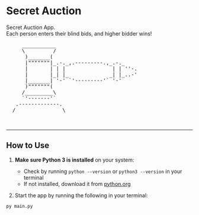# Secret Auction

Secret Auction App.  
Each person enters their blind bids, and higher bidder wins!

<pre>
     ___________
     \         /
      )_______(
      |"""""""|_.-._,.---------.,_.-._
      |       | | |               | | ''-.
      |       |_| |_             _| |_..-'
      |_______| '-' `'---------'` '-'
      )"""""""(
     /_________\
     `'-------'`
   .-------------.
  /_______________\  
</pre>⠀⠀⠀⠀⠀⠀⠀⠀⠀⠀⠀⠀⠀⠀⠀⠀⠀⠀⠀⠀⠀⠀⠀⠀⠀⠀

---

## How to Use

1. **Make sure Python 3 is installed** on your system:  
   - Check by running `python --version` or `python3 --version` in your terminal  
   - If not installed, download it from [python.org](https://www.python.org/downloads/)

2. Start the app by running the following in your terminal:
```bash
py main.py
```
